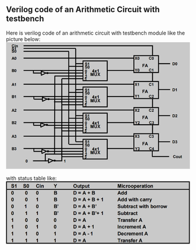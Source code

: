 ## Verilog code of an Arithmetic Circuit with testbench

Here is verilog code of an arithmetic circuit with testbench module like the picture below:
![Alt text](image.png)

with status table like:
![Alt text](image-1.png)